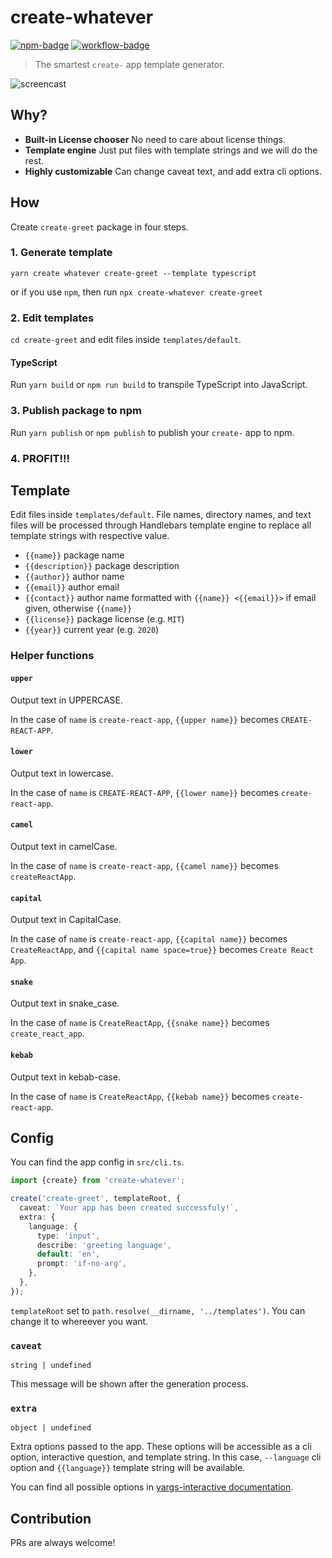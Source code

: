 # create-whatever

[![npm-badge]][npm-url] [![workflow-badge]][workflow-url]

[npm-badge]: https://img.shields.io/npm/v/create-whatever.svg
[npm-url]: https://npmjs.org/package/create-whatever
[workflow-badge]: https://github.com/uetchy/create-whatever/workflows/create-whatever/badge.svg
[workflow-url]: https://github.com/uetchy/create-whatever/actions?workflow=create-whatever

> The smartest `create-` app template generator.

![screencast](https://raw.githubusercontent.com/uetchy/create-whatever/master/.github/assets/screencast.gif)

## Why?

- **Built-in License chooser** No need to care about license things.
- **Template engine** Just put files with template strings and we will do the rest.
- **Highly customizable** Can change caveat text, and add extra cli options.

## How

Create `create-greet` package in four steps.

### 1. Generate template

```shell
yarn create whatever create-greet --template typescript
```

or if you use `npm`, then run `npx create-whatever create-greet`

### 2. Edit templates

`cd create-greet` and edit files inside `templates/default`.

#### TypeScript

Run `yarn build` or `npm run build` to transpile TypeScript into JavaScript.

### 3. Publish package to npm

Run `yarn publish` or `npm publish` to publish your `create-` app to npm.

### 4. PROFIT!!!

## Template

Edit files inside `templates/default`. File names, directory names, and text files will be processed through Handlebars template engine to replace all template strings with respective value.

- `{{name}}` package name
- `{{description}}` package description
- `{{author}}` author name
- `{{email}}` author email
- `{{contact}}` author name formatted with `{{name}} <{{email}}>` if email given, otherwise `{{name}}`
- `{{license}}` package license (e.g. `MIT`)
- `{{year}}` current year (e.g. `2020`)

### Helper functions

#### `upper`

Output text in UPPERCASE.

In the case of `name` is `create-react-app`, `{{upper name}}` becomes `CREATE-REACT-APP`.

#### `lower`

Output text in lowercase.

In the case of `name` is `CREATE-REACT-APP`, `{{lower name}}` becomes `create-react-app`.

#### `camel`

Output text in camelCase.

In the case of `name` is `create-react-app`, `{{camel name}}` becomes `createReactApp`.

#### `capital`

Output text in CapitalCase.

In the case of `name` is `create-react-app`, `{{capital name}}` becomes `CreateReactApp`, and `{{capital name space=true}}` becomes `Create React App`.

#### `snake`

Output text in snake_case.

In the case of `name` is `CreateReactApp`, `{{snake name}}` becomes `create_react_app`.

#### `kebab`

Output text in kebab-case.

In the case of `name` is `CreateReactApp`, `{{kebab name}}` becomes `create-react-app`.

## Config

You can find the app config in `src/cli.ts`.

```ts
import {create} from 'create-whatever';

create('create-greet', templateRoot, {
  caveat: `Your app has been created successfuly!`,
  extra: {
    language: {
      type: 'input',
      describe: 'greeting language',
      default: 'en',
      prompt: 'if-no-arg',
    },
  },
});
```

`templateRoot` set to `path.resolve(__dirname, '../templates')`. You can change it to whereever you want.

### `caveat`

`string | undefined`

This message will be shown after the generation process.

### `extra`

`object | undefined`

Extra options passed to the app. These options will be accessible as a cli option, interactive question, and template string. In this case, `--language` cli option and `{{language}}` template string will be available.

You can find all possible options in [yargs-interactive documentation](https://github.com/nanovazquez/yargs-interactive#options).

## Contribution

PRs are always welcome!
